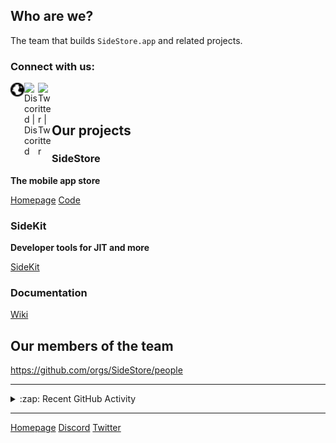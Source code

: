 <!-- 
Docs: How to use GitHub README and actions to auto-generate embedded content.
https://github.com/anuraghazra/github-readme-stats
https://www.youtube.com/watch?v=n6d4KHSKqGk
https://github.com/rahuldkjain/github-profile-readme-generator
 -->

## Who are we?

The team that builds `SideStore.app` and related projects.

### Connect with us:

<!--
[![Website](https://img.shields.io/website?label=sidestore.io&style=for-the-badge&url=https://sidestore.io)](https://sidestore.io)
[![Twitter Follow](https://img.shields.io/twitter/follow/sidestore_io?color=1DA1F2&logo=twitter&style=for-the-badge)](https://twitter.com/intent/follow?original_referer=https%3A%2F%2Fgithub.com%2Fsidestore&screen_name=sidestore)
[![GitHub Followers](https://img.shields.io/github/followers/sidestore?style=for-the-badge)]()
[![GitHub Sponsors](https://img.shields.io/github/sponsors/sidestore?style=for-the-badge
)]() 
-->

[<img align="left" alt="sidestore.io" width="22px" src="https://raw.githubusercontent.com/iconic/open-iconic/master/svg/globe.svg" />][website]
[<img align="left" alt="Discord | Discord" width="22px" src="https://cdn.jsdelivr.net/npm/simple-icons@v3/icons/discord.svg" />][discord]
[<img align="left" alt="Twitter | Twitter" width="22px" src="https://cdn.jsdelivr.net/npm/simple-icons@v3/icons/twitter.svg" />][twitter]

<br />
<br />

## Our projects

### SideStore

__The mobile app store__

[Homepage][website]
[Code][git.sidestore]

### SideKit

__Developer tools for JIT and more__

[SideKit][git.sidekit]

### Documentation

[Wiki][wiki]

## Our members of the team

https://github.com/orgs/SideStore/people

---

<details>
  <summary>:zap: Recent GitHub Activity</summary>

<!--START_SECTION:activity-->
1. 🗣 Commented on [#674](https://github.com/SideStore/SideStore/issues/674) in [SideStore/SideStore](https://github.com/SideStore/SideStore)
2. 🗣 Commented on [#674](https://github.com/SideStore/SideStore/issues/674) in [SideStore/SideStore](https://github.com/SideStore/SideStore)
3. 💪 Opened PR [#674](https://github.com/SideStore/SideStore/pull/674) in [SideStore/SideStore](https://github.com/SideStore/SideStore)
4. 🗣 Commented on [#538](https://github.com/SideStore/SideStore/issues/538) in [SideStore/SideStore](https://github.com/SideStore/SideStore)
5. 🗣 Commented on [#673](https://github.com/SideStore/SideStore/issues/673) in [SideStore/SideStore](https://github.com/SideStore/SideStore)
6. 🎉 Merged PR [#2](https://github.com/SideStore/anisette-servers/pull/2) in [SideStore/anisette-servers](https://github.com/SideStore/anisette-servers)
7. 🗣 Commented on [#2](https://github.com/SideStore/anisette-servers/issues/2) in [SideStore/anisette-servers](https://github.com/SideStore/anisette-servers)
8. 💪 Opened PR [#2](https://github.com/SideStore/anisette-servers/pull/2) in [SideStore/anisette-servers](https://github.com/SideStore/anisette-servers)
9. 🗣 Commented on [#673](https://github.com/SideStore/SideStore/issues/673) in [SideStore/SideStore](https://github.com/SideStore/SideStore)
10. 🗣 Commented on [#673](https://github.com/SideStore/SideStore/issues/673) in [SideStore/SideStore](https://github.com/SideStore/SideStore)
11. 🗣 Commented on [#673](https://github.com/SideStore/SideStore/issues/673) in [SideStore/SideStore](https://github.com/SideStore/SideStore)
12. 🗣 Commented on [#673](https://github.com/SideStore/SideStore/issues/673) in [SideStore/SideStore](https://github.com/SideStore/SideStore)
13. 🗣 Commented on [#673](https://github.com/SideStore/SideStore/issues/673) in [SideStore/SideStore](https://github.com/SideStore/SideStore)
14. 💪 Opened PR [#673](https://github.com/SideStore/SideStore/pull/673) in [SideStore/SideStore](https://github.com/SideStore/SideStore)
15. 🎉 Merged PR [#672](https://github.com/SideStore/SideStore/pull/672) in [SideStore/SideStore](https://github.com/SideStore/SideStore)
16. 🗣 Commented on [#672](https://github.com/SideStore/SideStore/issues/672) in [SideStore/SideStore](https://github.com/SideStore/SideStore)
17. 🗣 Commented on [#672](https://github.com/SideStore/SideStore/issues/672) in [SideStore/SideStore](https://github.com/SideStore/SideStore)
18. 💪 Opened PR [#672](https://github.com/SideStore/SideStore/pull/672) in [SideStore/SideStore](https://github.com/SideStore/SideStore)
19. 🗣 Commented on [#662](https://github.com/SideStore/SideStore/issues/662) in [SideStore/SideStore](https://github.com/SideStore/SideStore)
20. 🗣 Commented on [#667](https://github.com/SideStore/SideStore/issues/667) in [SideStore/SideStore](https://github.com/SideStore/SideStore)
<!--END_SECTION:activity-->

</details>

---

[Homepage][patreon] [Discord][discord] [Twitter][twitter]

<!--
- [Patreon][patreon]
- [OpenCollective][opencollective]
- [YouTube][youtube]
-->

[website]: https://sidestore.io
[wiki]: https://wiki.sidestore.io
[twitter]: https://twitter.com/sidestore_io
[discord]: https://discord.gg/sidestore-949183273383395328
[youtube]: https://youtube.com/TODO
[patreon]: https://www.patreon.com/SideStore
[opencollective]: https://opencollective.com/TODO
[git.sidestore]: https://github.com/SideStore/SideStore/
[git.sidekit]: https://github.com/SideStore/SideKit

